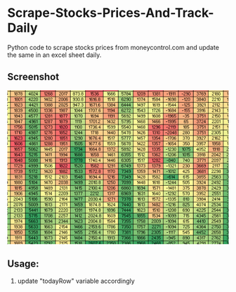 # Scrape-Stocks-Prices-And-Track-Daily
Python code to scrape stocks prices from moneycontrol.com and update the same in an excel sheet daily.


## Screenshot
![screenshot](screenshot.png)

## Usage:
1. update "todayRow" variable accordingly
